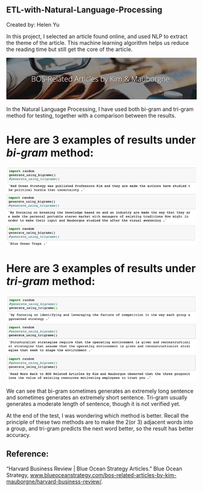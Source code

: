 ## ETL-with-Natural-Language-Processing
Created by: Helen Yu

In this project, I selected an article found online, and used NLP to extract the theme of the article. This machine learning algorithm helps us reduce the reading time but still get the core of the article. 

![Article Title](https://github.com/helenyu18/ETL-with-Natural-Language-Processing/blob/master/Picture1.png)

In the Natural Language Processing, I have used both bi-gram and tri-gram method for testing, together with a comparison between the results.

# Here are 3 examples of results under *bi-gram* method:
![Example1.1](https://github.com/helenyu18/ETL-with-Natural-Language-Processing/blob/master/Picture2.png)
![Example1.2](https://github.com/helenyu18/ETL-with-Natural-Language-Processing/blob/master/Picture3.png)
![Example1.3](https://github.com/helenyu18/ETL-with-Natural-Language-Processing/blob/master/Picture4.png)

# Here are 3 examples of results under *tri-gram* method:
![Example2.1](https://github.com/helenyu18/ETL-with-Natural-Language-Processing/blob/master/Picture5.png)
![Example2.2](https://github.com/helenyu18/ETL-with-Natural-Language-Processing/blob/master/Picture6.png)
![Example2.3](https://github.com/helenyu18/ETL-with-Natural-Language-Processing/blob/master/Picture7.png)

We can see that bi-gram sometimes generates an extremely long sentence and sometimes generates an extremely short sentence. Tri-gram usually generates a moderate length of sentence, though it is not verified yet. 

At the end of the test, I was wondering which method is better. Recall the principle of these two methods are to make the 2(or 3) adjacent words into a group, and tri-gram predicts the next word better, so the result has better accuracy.

## Reference: 

“Harvard Business Review | Blue Ocean Strategy Articles.” Blue Ocean Strategy, www.blueoceanstrategy.com/bos-related-articles-by-kim-mauborgne/harvard-business-review/.
